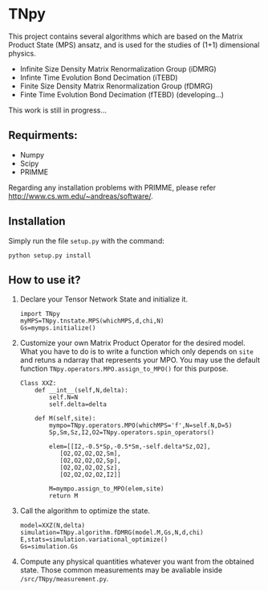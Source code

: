 # TNpy
This project contains several algorithms which are based on the Matrix Product State (MPS) ansatz, and is used for the studies of (1+1) dimensional physics. 

* Infinite Size Density Matrix Renormalization Group (iDMRG)
* Infinte Time Evolution Bond Decimation (iTEBD)
* Finite Size Density Matrix Renormalization Group (fDMRG)
* Finte Time Evolution Bond Decimation (fTEBD) (developing...)

This work is still in progress...

## Requirments:
  * Numpy
  * Scipy  
  * PRIMME
  
Regarding any installation problems with PRIMME, please refer http://www.cs.wm.edu/~andreas/software/. 

## Installation
  Simply run the file `setup.py` with the command:
  ```
  python setup.py install
  ```
         
## How to use it?
1. Declare your Tensor Network State and initialize it.
   
   ```
   import TNpy
   myMPS=TNpy.tnstate.MPS(whichMPS,d,chi,N)
   Gs=mymps.initialize()
   ```
2. Customize your own Matrix Product Operator for the desired model. What you have to do is to write a function which only depends on `site` and retuns a ndarray that represents your MPO. You may use the default function `TNpy.operators.MPO.assign_to_MPO()` for this purpose.

   ```
   Class XXZ:
       def __int__(self,N,delta):
           self.N=N
           self.delta=delta
           
       def M(self,site):
           mympo=TNpy.operators.MPO(whichMPS='f',N=self.N,D=5)
           Sp,Sm,Sz,I2,O2=TNpy.operators.spin_operators()
           
           elem=[[I2,-0.5*Sp,-0.5*Sm,-self.delta*Sz,O2],
              [O2,O2,O2,O2,Sm],
              [O2,O2,O2,O2,Sp],
              [O2,O2,O2,O2,Sz],
              [O2,O2,O2,O2,I2]]
           
           M=mympo.assign_to_MPO(elem,site)
           return M
   ```
3. Call the algorithm to optimize the state. 
   
   ```
   model=XXZ(N,delta)
   simulation=TNpy.algorithm.fDMRG(model.M,Gs,N,d,chi)
   E,stats=simulation.variational_optimize()
   Gs=simulation.Gs
   ```
4. Compute any physical quantities whatever you want from the obtained state. Those common measurements may be avaliable inside `/src/TNpy/measurement.py`.
